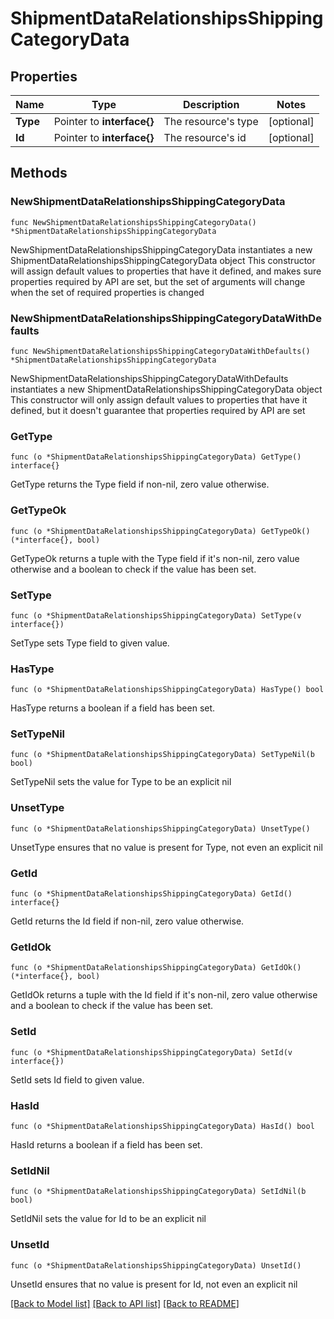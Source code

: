 # ShipmentDataRelationshipsShippingCategoryData

## Properties

Name | Type | Description | Notes
------------ | ------------- | ------------- | -------------
**Type** | Pointer to **interface{}** | The resource&#39;s type | [optional] 
**Id** | Pointer to **interface{}** | The resource&#39;s id | [optional] 

## Methods

### NewShipmentDataRelationshipsShippingCategoryData

`func NewShipmentDataRelationshipsShippingCategoryData() *ShipmentDataRelationshipsShippingCategoryData`

NewShipmentDataRelationshipsShippingCategoryData instantiates a new ShipmentDataRelationshipsShippingCategoryData object
This constructor will assign default values to properties that have it defined,
and makes sure properties required by API are set, but the set of arguments
will change when the set of required properties is changed

### NewShipmentDataRelationshipsShippingCategoryDataWithDefaults

`func NewShipmentDataRelationshipsShippingCategoryDataWithDefaults() *ShipmentDataRelationshipsShippingCategoryData`

NewShipmentDataRelationshipsShippingCategoryDataWithDefaults instantiates a new ShipmentDataRelationshipsShippingCategoryData object
This constructor will only assign default values to properties that have it defined,
but it doesn't guarantee that properties required by API are set

### GetType

`func (o *ShipmentDataRelationshipsShippingCategoryData) GetType() interface{}`

GetType returns the Type field if non-nil, zero value otherwise.

### GetTypeOk

`func (o *ShipmentDataRelationshipsShippingCategoryData) GetTypeOk() (*interface{}, bool)`

GetTypeOk returns a tuple with the Type field if it's non-nil, zero value otherwise
and a boolean to check if the value has been set.

### SetType

`func (o *ShipmentDataRelationshipsShippingCategoryData) SetType(v interface{})`

SetType sets Type field to given value.

### HasType

`func (o *ShipmentDataRelationshipsShippingCategoryData) HasType() bool`

HasType returns a boolean if a field has been set.

### SetTypeNil

`func (o *ShipmentDataRelationshipsShippingCategoryData) SetTypeNil(b bool)`

 SetTypeNil sets the value for Type to be an explicit nil

### UnsetType
`func (o *ShipmentDataRelationshipsShippingCategoryData) UnsetType()`

UnsetType ensures that no value is present for Type, not even an explicit nil
### GetId

`func (o *ShipmentDataRelationshipsShippingCategoryData) GetId() interface{}`

GetId returns the Id field if non-nil, zero value otherwise.

### GetIdOk

`func (o *ShipmentDataRelationshipsShippingCategoryData) GetIdOk() (*interface{}, bool)`

GetIdOk returns a tuple with the Id field if it's non-nil, zero value otherwise
and a boolean to check if the value has been set.

### SetId

`func (o *ShipmentDataRelationshipsShippingCategoryData) SetId(v interface{})`

SetId sets Id field to given value.

### HasId

`func (o *ShipmentDataRelationshipsShippingCategoryData) HasId() bool`

HasId returns a boolean if a field has been set.

### SetIdNil

`func (o *ShipmentDataRelationshipsShippingCategoryData) SetIdNil(b bool)`

 SetIdNil sets the value for Id to be an explicit nil

### UnsetId
`func (o *ShipmentDataRelationshipsShippingCategoryData) UnsetId()`

UnsetId ensures that no value is present for Id, not even an explicit nil

[[Back to Model list]](../README.md#documentation-for-models) [[Back to API list]](../README.md#documentation-for-api-endpoints) [[Back to README]](../README.md)


